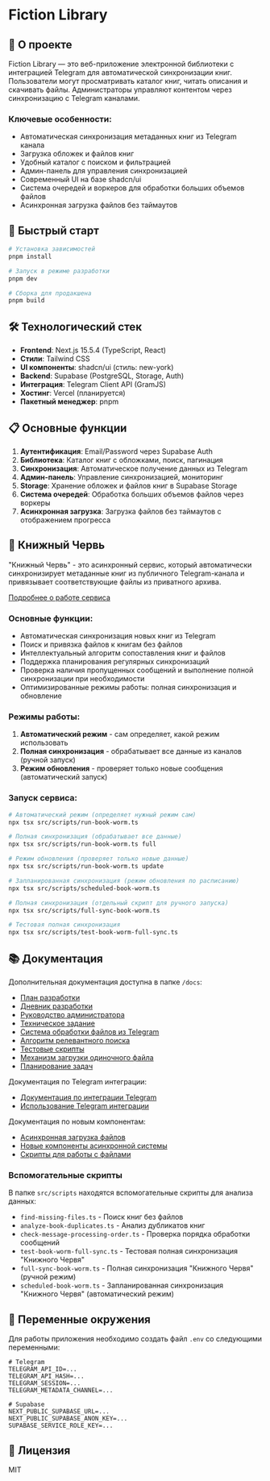 # Fiction Library

## 📖 О проекте

Fiction Library — это веб-приложение электронной библиотеки с интеграцией Telegram для автоматической синхронизации книг. Пользователи могут просматривать каталог книг, читать описания и скачивать файлы. Администраторы управляют контентом через синхронизацию с Telegram каналами.

### Ключевые особенности:
- Автоматическая синхронизация метаданных книг из Telegram канала
- Загрузка обложек и файлов книг
- Удобный каталог с поиском и фильтрацией
- Админ-панель для управления синхронизацией
- Современный UI на базе shadcn/ui
- Система очередей и воркеров для обработки больших объемов файлов
- Асинхронная загрузка файлов без таймаутов

## 🚀 Быстрый старт

```bash
# Установка зависимостей
pnpm install

# Запуск в режиме разработки
pnpm dev

# Сборка для продакшена
pnpm build
```

## 🛠️ Технологический стек

- **Frontend**: Next.js 15.5.4 (TypeScript, React)
- **Стили**: Tailwind CSS
- **UI компоненты**: shadcn/ui (стиль: new-york)
- **Backend**: Supabase (PostgreSQL, Storage, Auth)
- **Интеграция**: Telegram Client API (GramJS)
- **Хостинг**: Vercel (планируется)
- **Пакетный менеджер**: pnpm

## 📋 Основные функции

1. **Аутентификация**: Email/Password через Supabase Auth
2. **Библиотека**: Каталог книг с обложками, поиск, пагинация
3. **Синхронизация**: Автоматическое получение данных из Telegram
4. **Админ-панель**: Управление синхронизацией, мониторинг
5. **Storage**: Хранение обложек и файлов книг в Supabase Storage
6. **Система очередей**: Обработка больших объемов файлов через воркеры
7. **Асинхронная загрузка**: Загрузка файлов без таймаутов с отображением прогресса

## 🐛 Книжный Червь

"Книжный Червь" - это асинхронный сервис, который автоматически синхронизирует метаданные книг из публичного Telegram-канала и привязывает соответствующие файлы из приватного архива.

[Подробнее о работе сервиса](./README-BOOK-WORM.md)

### Основные функции:
- Автоматическая синхронизация новых книг из Telegram
- Поиск и привязка файлов к книгам без файлов
- Интеллектуальный алгоритм сопоставления книг и файлов
- Поддержка планирования регулярных синхронизаций
- Проверка наличия пропущенных сообщений и выполнение полной синхронизации при необходимости
- Оптимизированные режимы работы: полная синхронизация и обновление

### Режимы работы:

1. **Автоматический режим** - сам определяет, какой режим использовать
2. **Полная синхронизация** - обрабатывает все данные из каналов (ручной запуск)
3. **Режим обновления** - проверяет только новые сообщения (автоматический запуск)

### Запуск сервиса:

```bash
# Автоматический режим (определяет нужный режим сам)
npx tsx src/scripts/run-book-worm.ts

# Полная синхронизация (обрабатывает все данные)
npx tsx src/scripts/run-book-worm.ts full

# Режим обновления (проверяет только новые данные)
npx tsx src/scripts/run-book-worm.ts update

# Запланированная синхронизация (режим обновления по расписанию)
npx tsx src/scripts/scheduled-book-worm.ts

# Полная синхронизация (отдельный скрипт для ручного запуска)
npx tsx src/scripts/full-sync-book-worm.ts

# Тестовая полная синхронизация
npx tsx src/scripts/test-book-worm-full-sync.ts
```

## 📚 Документация

Дополнительная документация доступна в папке `/docs`:

- [План разработки](./docs/DEVELOPMENT_PLAN.md)
- [Дневник разработки](./docs/DEVELOPMENT_JOURNAL.md)
- [Руководство администратора](./docs/ADMIN_GUIDE.md)
- [Техническое задание](./docs/PRD.md)
- [Система обработки файлов из Telegram](./docs/FILE_PROCESSING_SYSTEM.md)
- [Алгоритм релевантного поиска](./docs/RELEVANT_SEARCH_ALGORITHM.md)
- [Тестовые скрипты](./docs/TEST_SCRIPTS.md)
- [Механизм загрузки одиночного файла](./docs/FILE_UPLOAD_MECHANISM.md)
- [Планирование задач](./docs/SCHEDULED_TASKS.md)

Документация по Telegram интеграции:
- [Документация по интеграции Telegram](./src/lib/telegram/README.md)
- [Использование Telegram интеграции](./src/lib/telegram/USAGE.md)

Документация по новым компонентам:
- [Асинхронная загрузка файлов](./ASYNC_DOWNLOAD_DOCUMENTATION.md)
- [Новые компоненты асинхронной системы](./NEW_ASYNC_COMPONENTS.md)
- [Скрипты для работы с файлами](./src/scripts/README.md)

### Вспомогательные скрипты

В папке `src/scripts` находятся вспомогательные скрипты для анализа данных:

- `find-missing-files.ts` - Поиск книг без файлов
- `analyze-book-duplicates.ts` - Анализ дубликатов книг
- `check-message-processing-order.ts` - Проверка порядка обработки сообщений
- `test-book-worm-full-sync.ts` - Тестовая полная синхронизация "Книжного Червя"
- `full-sync-book-worm.ts` - Полная синхронизация "Книжного Червя" (ручной режим)
- `scheduled-book-worm.ts` - Запланированная синхронизация "Книжного Червя" (автоматический режим)

## 🔧 Переменные окружения

Для работы приложения необходимо создать файл `.env` со следующими переменными:

```env
# Telegram
TELEGRAM_API_ID=...
TELEGRAM_API_HASH=...
TELEGRAM_SESSION=...
TELEGRAM_METADATA_CHANNEL=...

# Supabase
NEXT_PUBLIC_SUPABASE_URL=...
NEXT_PUBLIC_SUPABASE_ANON_KEY=...
SUPABASE_SERVICE_ROLE_KEY=...
```

## 📝 Лицензия

MIT